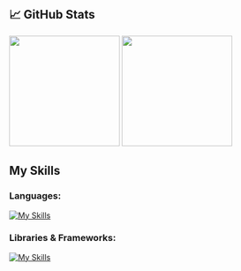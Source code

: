 ## 📈 GitHub Stats
<p>
  <img alt="" height="200px" src="https://github-readme-stats.vercel.app/api/top-langs/?username=matscube&langs_count=12&layout=compact&theme=aura">
  <img alt="" height="200px" src="https://streak-stats.demolab.com/?user=matscube&theme=aura">
</p>

## My Skills
### Languages:
[![My Skills](https://skillicons.dev/icons?i=ts,js,php)](https://skillicons.dev)

### Libraries & Frameworks:
[![My Skills](https://skillicons.dev/icons?i=react,nextjs,tailwind,vue,nuxt,laravel)](https://skillicons.dev)
